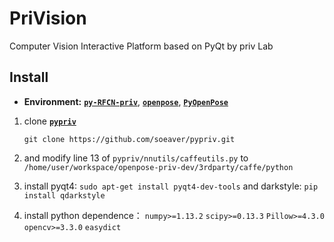 # PriVision
Computer Vision Interactive Platform based on PyQt by priv Lab


## Install
* **Environment:** [**`py-RFCN-priv`**](https://github.com/soeaver/py-RFCN-priv), [**`openpose`**](https://github.com/CMU-Perceptual-Computing-Lab/openpose), [**`PyOpenPose`**](https://github.com/FORTH-ModelBasedTracker/PyOpenPose)

1. clone [**`pypriv`**](https://github.com/soeaver/pypriv)

    `git clone https://github.com/soeaver/pypriv.git` 
    
2. and modify line 13 of `pypriv/nnutils/caffeutils.py` to `/home/user/workspace/openpose-priv-dev/3rdparty/caffe/python`

3. install pyqt4:
    `sudo apt-get install pyqt4-dev-tools`
and darkstyle:
    `pip install qdarkstyle`

4. install python dependence：
`numpy>=1.13.2`
`scipy>=0.13.3`
`Pillow>=4.3.0`
`opencv>=3.3.0`
`easydict`
